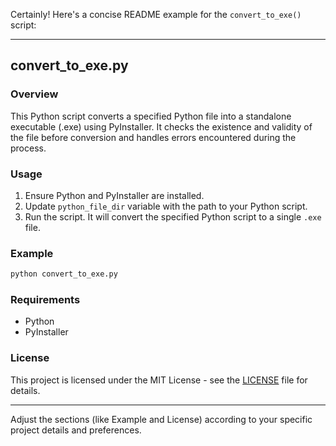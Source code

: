 Certainly! Here's a concise README example for the `convert_to_exe()` script:

---

## convert_to_exe.py

### Overview
This Python script converts a specified Python file into a standalone executable (.exe) using PyInstaller. It checks the existence and validity of the file before conversion and handles errors encountered during the process.

### Usage
1. Ensure Python and PyInstaller are installed.
2. Update `python_file_dir` variable with the path to your Python script.
3. Run the script. It will convert the specified Python script to a single `.exe` file.
   
### Example
```bash
python convert_to_exe.py
```

### Requirements
- Python
- PyInstaller

### License
This project is licensed under the MIT License - see the [LICENSE](LICENSE) file for details.

---

Adjust the sections (like Example and License) according to your specific project details and preferences.
